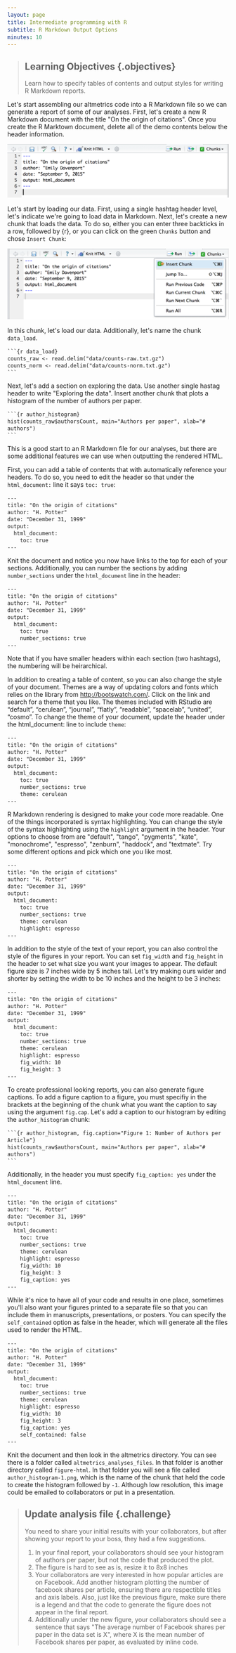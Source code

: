 ```yaml
---
layout: page
title: Intermediate programming with R
subtitle: R Markdown Output Options
minutes: 10
---
```


> ## Learning Objectives {.objectives}
> Learn how to specify tables of contents and output styles for writing R Markdown reports. 

Let's start assembling our altmetrics code into a R Markdown file so we can generate a report of some of our analyses. 
First, let's create a new R Markdown document with the title "On the origin of citations".
Once you create the R Marktown document, delete all of the demo contents below the header information. 

![Start of New R Markdown Document](figure/start-of-rmd.png)

Let's start by loading our data. 
First, using a single hashtag header level, let's indicate we're going to load data in Markdown.
Next, let's create a new chunk that loads the data. 
To do so, either you can enter three backticks in a row, followed by {r}, or you can click on the green `Chunks` button and chose `Insert Chunk`:

![Insert Chunk](figure/insert-chunk.png)

In this chunk, let's load our data.
Additionally, let's name the chunk `data_load`.

<pre><code>```{r data_load}
counts_raw <- read.delim("data/counts-raw.txt.gz")
counts_norm <- read.delim("data/counts-norm.txt.gz")
```</code></pre>

Next, let's add a section on exploring the data.
Use another single hastag header to write "Exploring the data".
Insert another chunk that plots a histogram of the number of authors per paper. 

<pre><code>```{r author_histogram}
hist(counts_raw$authorsCount, main="Authors per paper", xlab="# authors")
```</code></pre>

This is a good start to an R Markdown file for our analyses, but there are some additional features we can use when outputting the rendered HTML. 

First, you can add a table of contents that with automatically reference your headers.
To do so, you need to edit the header so that under the `html_document:` line it says `toc: true`:

```
---
title: "On the origin of citations"
author: "H. Potter"
date: "December 31, 1999"
output:
  html_document:
    toc: true
---
```

Knit the document and notice you now have links to the top for each of your sections. 
Additionally, you can number the sections by adding `number_sections` under the `html_document` line in the header:

```
---
title: "On the origin of citations"
author: "H. Potter"
date: "December 31, 1999"
output:
  html_document:
    toc: true
    number_sections: true
---
```

Note that if you have smaller headers within each section (two hashtags), the numbering will be heirarchical.


In addition to creating a table of content, so you can also change the style of your document. 
Themes are a way of updating colors and fonts which relies on the library from <http://bootswatch.com/>.
Click on the link and search for a theme that you like.
The themes included with RStudio are “default”, “cerulean”, “journal”, “flatly”, “readable”, “spacelab”, “united”, “cosmo”.
To change the theme of your document, update the header under the html_document: line to include `theme`:

```
---
title: "On the origin of citations"
author: "H. Potter"
date: "December 31, 1999"
output:
  html_document:
    toc: true
    number_sections: true
    theme: cerulean
---
```

R Markdown rendering is designed to make your code more readable.
One of the things incorporated is syntax highlighting. 
You can change the style of the syntax highlighting using the `highlight` argument in the header. 
Your options to choose from are "default", "tango", "pygments", "kate", "monochrome", "espresso", "zenburn", "haddock", and "textmate".
Try some different options and pick which one you like most. 

```
---
title: "On the origin of citations"
author: "H. Potter"
date: "December 31, 1999"
output:
  html_document:
    toc: true
    number_sections: true
    theme: cerulean
    highlight: espresso
---
```



In addition to the style of the text of your report, you can also control the style of the figures in your report. 
You can set `fig_width` and `fig_height` in the header to set what size you want your images to appear.
The default figure size is 7 inches wide by 5 inches tall.
Let's try making ours wider and shorter by setting the width to be 10 inches and the height to be 3 inches:

```
---
title: "On the origin of citations"
author: "H. Potter"
date: "December 31, 1999"
output:
  html_document:
    toc: true
    number_sections: true
    theme: cerulean
    highlight: espresso
    fig_width: 10
    fig_height: 3
---
```

To create professional looking reports, you can also generate figure captions.
To add a figure caption to a figure, you must specifiy in the brackets at the beginning of the chunk what you want the caption to say using the argument `fig.cap`. 
Let's add a caption to our histogram by editing the `author_histogram` chunk:

<pre><code>```{r author_histogram, fig.caption="Figure 1: Number of Authors per Article"}
hist(counts_raw$authorsCount, main="Authors per paper", xlab="# authors")
```</code></pre>

Additionally, in the header you must specify `fig_caption: yes` under the `html_document` line.

```
---
title: "On the origin of citations"
author: "H. Potter"
date: "December 31, 1999"
output:
  html_document:
    toc: true
    number_sections: true
    theme: cerulean
    highlight: espresso
    fig_width: 10
    fig_height: 3
    fig_caption: yes
---
```


While it's nice to have all of your code and results in one place, sometimes you'll also want your figures printed to a separate file so that you can include them in manuscripts, presentations, or posters. 
You can specify the `self_contained` option as false in the header, which will generate all the files used to render the HTML. 

```
---
title: "On the origin of citations"
author: "H. Potter"
date: "December 31, 1999"
output:
  html_document:
    toc: true
    number_sections: true
    theme: cerulean
    highlight: espresso
    fig_width: 10
    fig_height: 3
    fig_caption: yes
    self_contained: false
---
```

Knit the document and then look in the altmetrics directory. 
You can see there is a folder called `altmetrics_analyses_files`.
In that folder is another directory called `figure-html`.
In that folder you will see a file called `author_histogram-1.png`, which is the name of the chunk that held the code to create the histogram followed by `-1`. 
Although low resolution, this image could be emailed to collaborators or put in a presentation. 

> ## Update analysis file {.challenge}
>
> You need to share your initial results with your collaborators, but after showing your report to your boss, they had a few suggestions.
>
> 1. In your final report, your collaborators should see your histogram of authors per paper, but not the code that produced the plot.  
> 2. The figure is hard to see as is, resize it to 8x8 inches
> 3. Your collaborators are very interested in how popular articles are on Facebook. Add another histogram plotting the number of facebook shares per article, ensuring there are respectible titles and axis labels. Also, just like the previous figure, make sure there is a legend and that the code to generate the figure does not appear in the final report. 
> 4. Additionally under the new figure, your collaborators should see a sentence that says "The average number of Facebook shares per paper in the data set is X", where X is the mean number of Facebook shares per paper, as evaluated by inline code. 
